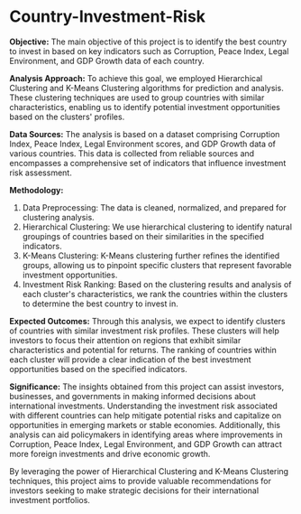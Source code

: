 # Country-Investment-Risk

**Objective:** The main objective of this project is to identify the best country to invest in based on key indicators such as Corruption, Peace Index, Legal Environment, and GDP Growth data of each country.

**Analysis Approach:** To achieve this goal, we employed Hierarchical Clustering and K-Means Clustering algorithms for prediction and analysis. These clustering techniques are used to group countries with similar characteristics, enabling us to identify potential investment opportunities based on the clusters' profiles.

**Data Sources:** The analysis is based on a dataset comprising Corruption Index, Peace Index, Legal Environment scores, and GDP Growth data of various countries. This data is collected from reliable sources and encompasses a comprehensive set of indicators that influence investment risk assessment.

**Methodology:**
1. Data Preprocessing: The data is cleaned, normalized, and prepared for clustering analysis.
2. Hierarchical Clustering: We use hierarchical clustering to identify natural groupings of countries based on their similarities in the specified indicators.
3. K-Means Clustering: K-Means clustering further refines the identified groups, allowing us to pinpoint specific clusters that represent favorable investment opportunities.
4. Investment Risk Ranking: Based on the clustering results and analysis of each cluster's characteristics, we rank the countries within the clusters to determine the best country to invest in.

**Expected Outcomes:** Through this analysis, we expect to identify clusters of countries with similar investment risk profiles. These clusters will help investors to focus their attention on regions that exhibit similar characteristics and potential for returns. The ranking of countries within each cluster will provide a clear indication of the best investment opportunities based on the specified indicators.

**Significance:** The insights obtained from this project can assist investors, businesses, and governments in making informed decisions about international investments. Understanding the investment risk associated with different countries can help mitigate potential risks and capitalize on opportunities in emerging markets or stable economies. Additionally, this analysis can aid policymakers in identifying areas where improvements in Corruption, Peace Index, Legal Environment, and GDP Growth can attract more foreign investments and drive economic growth.

By leveraging the power of Hierarchical Clustering and K-Means Clustering techniques, this project aims to provide valuable recommendations for investors seeking to make strategic decisions for their international investment portfolios.
